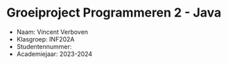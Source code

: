 # Groeiproject Programmeren 2 - Java

* Naam: Vincent Verboven
* Klasgroep: INF202A
* Studentennummer:
* Academiejaar: 2023-2024
